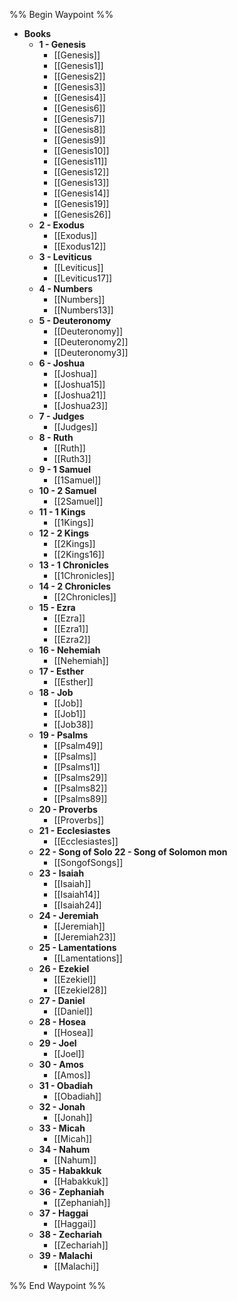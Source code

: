 %% Begin Waypoint %%
- **Books**
	- **1 - Genesis**
		- [[Genesis]]
		- [[Genesis1]]
		- [[Genesis2]]
		- [[Genesis3]]
		- [[Genesis4]]
		- [[Genesis6]]
		- [[Genesis7]]
		- [[Genesis8]]
		- [[Genesis9]]
		- [[Genesis10]]
		- [[Genesis11]]
		- [[Genesis12]]
		- [[Genesis13]]
		- [[Genesis14]]
		- [[Genesis19]]
		- [[Genesis26]]
	- **2 - Exodus**
		- [[Exodus]]
		- [[Exodus12]]
	- **3 - Leviticus**
		- [[Leviticus]]
		- [[Leviticus17]]
	- **4 - Numbers**
		- [[Numbers]]
		- [[Numbers13]]
	- **5 - Deuteronomy**
		- [[Deuteronomy]]
		- [[Deuteronomy2]]
		- [[Deuteronomy3]]
	- **6 - Joshua**
		- [[Joshua]]
		- [[Joshua15]]
		- [[Joshua21]]
		- [[Joshua23]]
	- **7 - Judges**
		- [[Judges]]
	- **8 - Ruth**
		- [[Ruth]]
		- [[Ruth3]]
	- **9 - 1 Samuel**
		- [[1Samuel]]
	- **10 - 2 Samuel**
		- [[2Samuel]]
	- **11 - 1 Kings**
		- [[1Kings]]
	- **12 - 2 Kings**
		- [[2Kings]]
		- [[2Kings16]]
	- **13 - 1 Chronicles**
		- [[1Chronicles]]
	- **14 - 2 Chronicles**
		- [[2Chronicles]]
	- **15 - Ezra**
		- [[Ezra]]
		- [[Ezra1]]
		- [[Ezra2]]
	- **16 - Nehemiah**
		- [[Nehemiah]]
	- **17 - Esther**
		- [[Esther]]
	- **18 - Job**
		- [[Job]]
		- [[Job1]]
		- [[Job38]]
	- **19 - Psalms**
		- [[Psalm49]]
		- [[Psalms]]
		- [[Psalms1]]
		- [[Psalms29]]
		- [[Psalms82]]
		- [[Psalms89]]
	- **20 - Proverbs**
		- [[Proverbs]]
	- **21 - Ecclesiastes**
		- [[Ecclesiastes]]
	- **22 - Song of Solo 22 - Song of Solomon mon**
		- [[SongofSongs]]
	- **23 - Isaiah**
		- [[Isaiah]]
		- [[Isaiah14]]
		- [[Isaiah24]]
	- **24 - Jeremiah**
		- [[Jeremiah]]
		- [[Jeremiah23]]
	- **25 - Lamentations**
		- [[Lamentations]]
	- **26 - Ezekiel**
		- [[Ezekiel]]
		- [[Ezekiel28]]
	- **27 - Daniel**
		- [[Daniel]]
	- **28 - Hosea**
		- [[Hosea]]
	- **29 - Joel**
		- [[Joel]]
	- **30 - Amos**
		- [[Amos]]
	- **31 - Obadiah**
		- [[Obadiah]]
	- **32 - Jonah**
		- [[Jonah]]
	- **33 - Micah**
		- [[Micah]]
	- **34 - Nahum**
		- [[Nahum]]
	- **35 - Habakkuk**
		- [[Habakkuk]]
	- **36 - Zephaniah**
		- [[Zephaniah]]
	- **37 - Haggai**
		- [[Haggai]]
	- **38 - Zechariah**
		- [[Zechariah]]
	- **39 - Malachi**
		- [[Malachi]]

%% End Waypoint %%